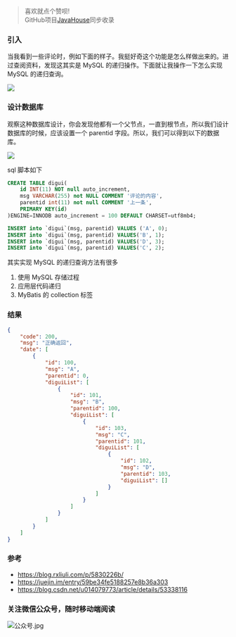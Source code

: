 >喜欢就点个赞呗!  
>GitHub项目[JavaHouse](https://github.com/buerbl/JavaHouse)同步收录


### 引入  

当我看到一些评论时，例如下面的样子。我挺好奇这个功能是怎么样做出来的。进过查阅资料，发现这其实是 MySQL 的递归操作。下面就让我操作一下怎么实现 MySQL 的递归查询。

![](http://javahouse.xyz/20191215163035.png)


### 设计数据库

观察这种数据库设计，你会发现他都有一个父节点，一直到根节点，所以我们设计数据库的时候，应该设置一个 parentid 字段。所以，我们可以得到以下的数据库。

![](http://javahouse.xyz/20191215172843.png)

sql 脚本如下

```sql
CREATE TABLE digui(
	id INT(11) NOT null auto_increment,
	msg VARCHAR(255) not NULL COMMENT '评论的内容',
	parentid int(11) not null COMMENT '上一条',
	PRIMARY KEY(id)
)ENGINE=INNODB auto_increment = 100 DEFAULT CHARSET=utf8mb4;

INSERT into `digui`(msg, parentid) VALUES ('A', 0);
INSERT into `digui`(msg, parentid) VALUES('B', 1);
INSERT into `digui`(msg, parentid) VALUES('D', 3);
INSERT into `digui`(msg, parentid) VALUES('C', 2);
```


其实实现 MySQL 的递归查询方法有很多
1. 使用 MySQL 存储过程
2. 应用层代码递归
3. MyBatis 的 collection 标签


### 结果

```json
{
    "code": 200,
    "msg": "正确返回",
    "date": [
        {
            "id": 100,
            "msg": "A",
            "parentid": 0,
            "diguiList": [
                {
                    "id": 101,
                    "msg": "B",
                    "parentid": 100,
                    "diguiList": [
                        {
                            "id": 103,
                            "msg": "C",
                            "parentid": 101,
                            "diguiList": [
                                {
                                    "id": 102,
                                    "msg": "D",
                                    "parentid": 103,
                                    "diguiList": []
                                }
                            ]
                        }
                    ]
                }
            ]
        }
    ]
}
```

### 参考  
- https://blog.rxliuli.com/p/5830226b/
- https://juejin.im/entry/59be34fe5188257e8b36a303
- https://blog.csdn.net/u014079773/article/details/53338116



### 关注微信公众号，随时移动端阅读

![公众号.jpg](http://javahouse.xyz/20191212204326.png)



